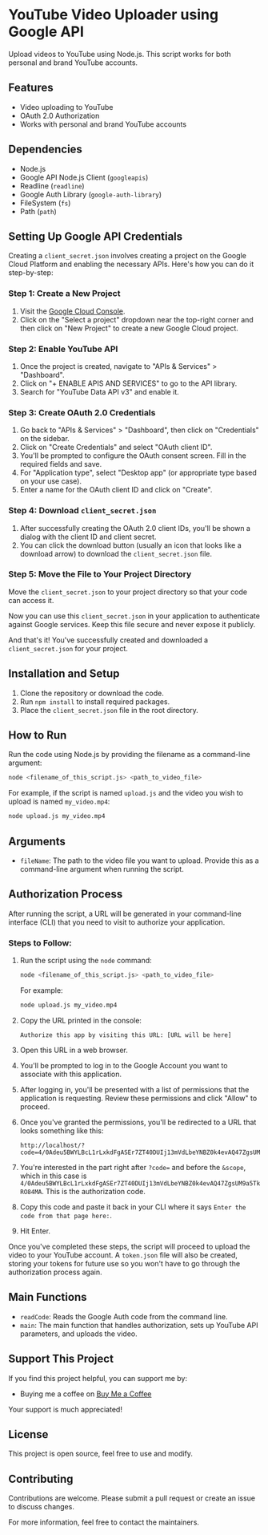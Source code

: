 # YouTube Video Uploader using Google API

Upload videos to YouTube using Node.js. This script works for both personal and brand YouTube accounts.

## Features

- Video uploading to YouTube
- OAuth 2.0 Authorization
- Works with personal and brand YouTube accounts

## Dependencies

- Node.js
- Google API Node.js Client (`googleapis`)
- Readline (`readline`)
- Google Auth Library (`google-auth-library`)
- FileSystem (`fs`)
- Path (`path`)

## Setting Up Google API Credentials

Creating a `client_secret.json` involves creating a project on the Google Cloud Platform and enabling the necessary APIs. Here's how you can do it step-by-step:

### Step 1: Create a New Project

1. Visit the [Google Cloud Console](https://console.cloud.google.com/).
2. Click on the "Select a project" dropdown near the top-right corner and then click on "New Project" to create a new Google Cloud project.

### Step 2: Enable YouTube API

1. Once the project is created, navigate to "APIs & Services" > "Dashboard".
2. Click on "+ ENABLE APIS AND SERVICES" to go to the API library.
3. Search for "YouTube Data API v3" and enable it.

### Step 3: Create OAuth 2.0 Credentials

1. Go back to "APIs & Services" > "Dashboard", then click on "Credentials" on the sidebar.
2. Click on "Create Credentials" and select "OAuth client ID".
3. You'll be prompted to configure the OAuth consent screen. Fill in the required fields and save.
4. For "Application type", select "Desktop app" (or appropriate type based on your use case).
5. Enter a name for the OAuth client ID and click on "Create".

### Step 4: Download `client_secret.json`

1. After successfully creating the OAuth 2.0 client IDs, you'll be shown a dialog with the client ID and client secret.
2. You can click the download button (usually an icon that looks like a download arrow) to download the `client_secret.json` file.

### Step 5: Move the File to Your Project Directory

Move the `client_secret.json` to your project directory so that your code can access it.

Now you can use this `client_secret.json` in your application to authenticate against Google services. Keep this file secure and never expose it publicly.

And that's it! You've successfully created and downloaded a `client_secret.json` for your project.

## Installation and Setup

1. Clone the repository or download the code.
2. Run `npm install` to install required packages.
3. Place the `client_secret.json` file in the root directory.

## How to Run

Run the code using Node.js by providing the filename as a command-line argument:

```bash
node <filename_of_this_script.js> <path_to_video_file>
```

For example, if the script is named `upload.js` and the video you wish to upload is named `my_video.mp4`:

```bash
node upload.js my_video.mp4
```

## Arguments

- `fileName`: The path to the video file you want to upload. Provide this as a command-line argument when running the script.

## Authorization Process

After running the script, a URL will be generated in your command-line interface (CLI) that you need to visit to authorize your application.

### Steps to Follow:

1. Run the script using the `node` command:

    ```bash
    node <filename_of_this_script.js> <path_to_video_file>
    ```
    For example:
    
    ```bash
    node upload.js my_video.mp4
    ```
    
2. Copy the URL printed in the console:

    ```
    Authorize this app by visiting this URL: [URL will be here]
    ```

3. Open this URL in a web browser.

4. You'll be prompted to log in to the Google Account you want to associate with this application.

5. After logging in, you'll be presented with a list of permissions that the application is requesting. Review these permissions and click "Allow" to proceed.

6. Once you've granted the permissions, you'll be redirected to a URL that looks something like this:

    ```
    http://localhost/?code=4/0Adeu5BWYLBcL1rLxkdFgASEr7ZT40DUIj13mVdLbeYNBZ0k4evAQ47ZgsUM9a5TkRO84MA&scope=https://www.googleapis.com/auth/youtube.upload
    ```

7. You're interested in the part right after `?code=` and before the `&scope`, which in this case is `4/0Adeu5BWYLBcL1rLxkdFgASEr7ZT40DUIj13mVdLbeYNBZ0k4evAQ47ZgsUM9a5TkRO84MA`. This is the authorization code.

8. Copy this code and paste it back in your CLI where it says `Enter the code from that page here:`.

9. Hit Enter.

Once you've completed these steps, the script will proceed to upload the video to your YouTube account. A `token.json` file will also be created, storing your tokens for future use so you won't have to go through the authorization process again.


## Main Functions

- `readCode`: Reads the Google Auth code from the command line.
- `main`: The main function that handles authorization, sets up YouTube API parameters, and uploads the video.

## Support This Project

If you find this project helpful, you can support me by:

- Buying me a coffee on [Buy Me a Coffee](https://www.buymeacoffee.com/TheRealDamian)

Your support is much appreciated!

## License

This project is open source, feel free to use and modify.

## Contributing

Contributions are welcome. Please submit a pull request or create an issue to discuss changes.

For more information, feel free to contact the maintainers.
